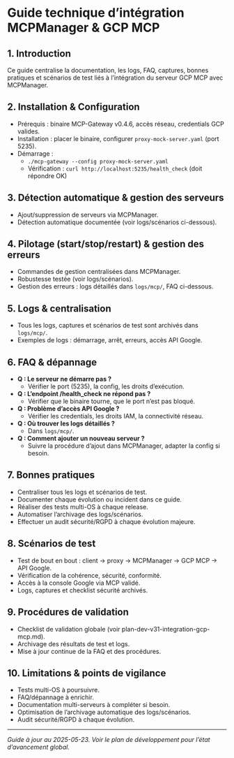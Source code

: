 # Guide technique d’intégration MCPManager & GCP MCP

## 1. Introduction
Ce guide centralise la documentation, les logs, FAQ, captures, bonnes pratiques et scénarios de test liés à l’intégration du serveur GCP MCP avec MCPManager.

## 2. Installation & Configuration
- Prérequis : binaire MCP-Gateway v0.4.6, accès réseau, credentials GCP valides.
- Installation : placer le binaire, configurer `proxy-mock-server.yaml` (port 5235).
- Démarrage :
  - `./mcp-gateway --config proxy-mock-server.yaml`
  - Vérification : `curl http://localhost:5235/health_check` (doit répondre OK)

## 3. Détection automatique & gestion des serveurs
- Ajout/suppression de serveurs via MCPManager.
- Détection automatique documentée (voir logs/scénarios ci-dessous).

## 4. Pilotage (start/stop/restart) & gestion des erreurs
- Commandes de gestion centralisées dans MCPManager.
- Robustesse testée (voir logs/scénarios).
- Gestion des erreurs : logs détaillés dans `logs/mcp/`, FAQ ci-dessous.

## 5. Logs & centralisation
- Tous les logs, captures et scénarios de test sont archivés dans `logs/mcp/`.
- Exemples de logs : démarrage, arrêt, erreurs, accès API Google.

## 6. FAQ & dépannage
- **Q : Le serveur ne démarre pas ?**
  - Vérifier le port (5235), la config, les droits d’exécution.
- **Q : L’endpoint /health_check ne répond pas ?**
  - Vérifier que le binaire tourne, que le port n’est pas bloqué.
- **Q : Problème d’accès API Google ?**
  - Vérifier les credentials, les droits IAM, la connectivité réseau.
- **Q : Où trouver les logs détaillés ?**
  - Dans `logs/mcp/`.
- **Q : Comment ajouter un nouveau serveur ?**
  - Suivre la procédure d’ajout dans MCPManager, adapter la config si besoin.

## 7. Bonnes pratiques
- Centraliser tous les logs et scénarios de test.
- Documenter chaque évolution ou incident dans ce guide.
- Réaliser des tests multi-OS à chaque release.
- Automatiser l’archivage des logs/scénarios.
- Effectuer un audit sécurité/RGPD à chaque évolution majeure.

## 8. Scénarios de test
- Test de bout en bout : client → proxy → MCPManager → GCP MCP → API Google.
- Vérification de la cohérence, sécurité, conformité.
- Accès à la console Google via MCP validé.
- Logs, captures et checklist sécurité archivés.

## 9. Procédures de validation
- Checklist de validation globale (voir plan-dev-v31-integration-gcp-mcp.md).
- Archivage des résultats de test et logs.
- Mise à jour continue de la FAQ et des procédures.

## 10. Limitations & points de vigilance
- Tests multi-OS à poursuivre.
- FAQ/dépannage à enrichir.
- Documentation multi-serveurs à compléter si besoin.
- Optimisation de l’archivage automatique des logs/scénarios.
- Audit sécurité/RGPD à chaque évolution.

---

*Guide à jour au 2025-05-23. Voir le plan de développement pour l’état d’avancement global.*

